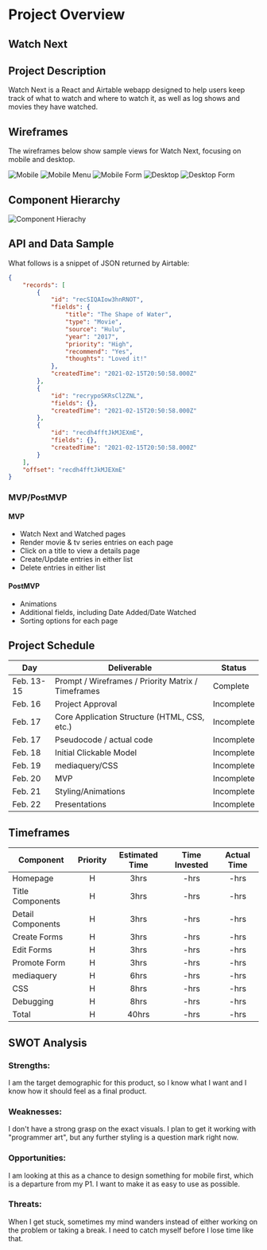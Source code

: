 # Project Overview

## Watch Next

## Project Description

Watch Next is a React and Airtable webapp designed to help users keep track of what to watch and where to watch it, as well as log shows and movies they have watched.

## Wireframes

The wireframes below show sample views for Watch Next, focusing on mobile and desktop.

![Mobile](https://i.imgur.com/ufQcoRY.png)
![Mobile Menu](https://i.imgur.com/kaTjQoP.png)
![Mobile Form](https://i.imgur.com/rYXYBGM.png)
![Desktop](https://i.imgur.com/ExBclga.png)
![Desktop Form](https://i.imgur.com/vN6xO5N.png)

## Component Hierarchy
![Component Hierachy](https://i.imgur.com/6U6Z1Pi.png)

## API and Data Sample

What follows is a snippet of JSON returned by Airtable:

```json
{
    "records": [
        {
            "id": "recSIQAIow3hnRNOT",
            "fields": {
                "title": "The Shape of Water",
                "type": "Movie",
                "source": "Hulu",
                "year": "2017",
                "priority": "High",
                "recommend": "Yes",
                "thoughts": "Loved it!"
            },
            "createdTime": "2021-02-15T20:50:58.000Z"
        },
        {
            "id": "recrypoSKRsCl2ZNL",
            "fields": {},
            "createdTime": "2021-02-15T20:50:58.000Z"
        },
        {
            "id": "recdh4fftJkMJEXmE",
            "fields": {},
            "createdTime": "2021-02-15T20:50:58.000Z"
        }
    ],
    "offset": "recdh4fftJkMJEXmE"
}
```

### MVP/PostMVP

#### MVP 

- Watch Next and Watched pages
- Render movie & tv series entries on each page
- Click on a title to view a details page
- Create/Update entries in either list
- Delete entries in either list

#### PostMVP  

- Animations
- Additional fields, including Date Added/Date Watched
- Sorting options for each page

## Project Schedule

|  Day | Deliverable | Status
|---|---| ---|
|Feb. 13-15| Prompt / Wireframes / Priority Matrix / Timeframes | Complete
|Feb. 16| Project Approval | Incomplete
|Feb. 17| Core Application Structure (HTML, CSS, etc.) | Incomplete
|Feb. 17| Pseudocode / actual code | Incomplete
|Feb. 18| Initial Clickable Model  | Incomplete
|Feb. 19| mediaquery/CSS | Incomplete
|Feb. 20| MVP | Incomplete
|Feb. 21| Styling/Animations | Incomplete
|Feb. 22| Presentations | Incomplete

## Timeframes

| Component | Priority | Estimated Time | Time Invested | Actual Time |
| --- | :---: |  :---: | :---: | :---: |
| Homepage | H | 3hrs| -hrs | -hrs |
| Title Components | H | 3hrs| -hrs | -hrs |
| Detail Components | H | 3hrs| -hrs | -hrs |
| Create Forms | H | 3hrs| -hrs | -hrs |
| Edit Forms | H | 3hrs| -hrs | -hrs |
| Promote Form | H | 3hrs| -hrs | -hrs |
| mediaquery | H | 6hrs| -hrs | -hrs |
| CSS | H | 8hrs| -hrs | -hrs |
|Debugging | H| 8hrs| -hrs | -hrs
| Total | H | 40hrs| -hrs | -hrs |

## SWOT Analysis

### Strengths:

I am the target demographic for this product, so I know what I want and I know how it should feel as a final product.

### Weaknesses:

I don't have a strong grasp on the exact visuals. I plan to get it working with "programmer art", but any further styling is a question mark right now.

### Opportunities:

I am looking at this as a chance to design something for mobile first, which is a departure from my P1. I want to make it as easy to use as possible.

### Threats:

When I get stuck, sometimes my mind wanders instead of either working on the problem or taking a break. I need to catch myself before I lose time like that.